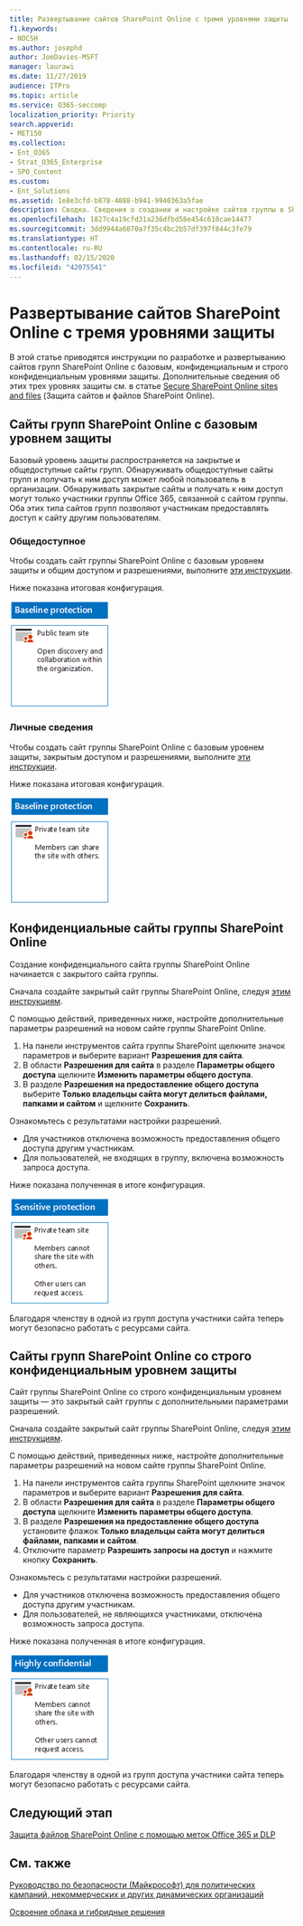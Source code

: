 ```yaml
---
title: Развертывание сайтов SharePoint Online с тремя уровнями защиты
f1.keywords:
- NOCSH
ms.author: josephd
author: JoeDavies-MSFT
manager: laurawi
ms.date: 11/27/2019
audience: ITPro
ms.topic: article
ms.service: O365-seccomp
localization_priority: Priority
search.appverid:
- MET150
ms.collection:
- Ent_O365
- Strat_O365_Enterprise
- SPO_Content
ms.custom:
- Ent_Solutions
ms.assetid: 1e8e3cfd-b878-4088-b941-9940363a5fae
description: Сводка. Сведения о создании и настройке сайтов группы в SharePoint Online для применения различных уровней защиты информации.
ms.openlocfilehash: 1827c4a19cfd31a236dfbd58e454c610cae14477
ms.sourcegitcommit: 3dd9944a6070a7f35c4bc2b57df397f844c3fe79
ms.translationtype: HT
ms.contentlocale: ru-RU
ms.lasthandoff: 02/15/2020
ms.locfileid: "42075541"
---
```

# <a name="deploy-sharepoint-online-sites-for-three-tiers-of-protection"></a>Развертывание сайтов SharePoint Online с тремя уровнями защиты

В этой статье приводятся инструкции по разработке и развертыванию сайтов групп SharePoint Online с базовым, конфиденциальным и строго конфиденциальным уровнями защиты. Дополнительные сведения об этих трех уровнях защиты см. в статье [Secure SharePoint Online sites and files](../security/office-365-security/secure-sharepoint-online-sites-and-files.md) (Защита сайтов и файлов SharePoint Online).
  
## <a name="baseline-sharepoint-online-team-sites"></a>Сайты групп SharePoint Online с базовым уровнем защиты

Базовый уровень защиты распространяется на закрытые и общедоступные сайты групп. Обнаруживать общедоступные сайты групп и получать к ним доступ может любой пользователь в организации. Обнаруживать закрытые сайты и получать к ним доступ могут только участники группы Office 365, связанной с сайтом группы. Оба этих типа сайтов групп позволяют участникам предоставлять доступ к сайту другим пользователям.
  
### <a name="public"></a>Общедоступное

Чтобы создать сайт группы SharePoint Online с базовым уровнем защиты и общим доступом и разрешениями, выполните [эти инструкции](https://support.office.com/article/create-a-team-site-in-sharepoint-ef10c1e7-15f3-42a3-98aa-b5972711777d).

Ниже показана итоговая конфигурация.
  
![Базовый уровень защиты для общедоступного сайта группы SharePoint Online.](../media/bcd46b8d-3f89-4398-80ce-4da17ee85e03.png)
  
### <a name="private"></a>Личные сведения

Чтобы создать сайт группы SharePoint Online с базовым уровнем защиты, закрытым доступом и разрешениями, выполните [эти инструкции](https://support.office.com/article/create-a-team-site-in-sharepoint-ef10c1e7-15f3-42a3-98aa-b5972711777d).
  
Ниже показана итоговая конфигурация.
  
![Базовый уровень защиты для закрытого сайта группы SharePoint Online.](../media/91769026-37e3-4383-ac3c-dbf7aca98e41.png)
  
## <a name="sensitive-sharepoint-online-team-sites"></a>Конфиденциальные сайты группы SharePoint Online

Создание конфиденциального сайта группы SharePoint Online начинается с закрытого сайта группы.
  
Сначала создайте закрытый сайт группы SharePoint Online, следуя [этим инструкциям](https://support.office.com/article/create-a-team-site-in-sharepoint-ef10c1e7-15f3-42a3-98aa-b5972711777d).

С помощью действий, приведенных ниже, настройте дополнительные параметры разрешений на новом сайте группы SharePoint Online.

1.  На панели инструментов сайта группы SharePoint щелкните значок параметров и выберите вариант **Разрешения для сайта**.
2.  В области **Разрешения для сайта** в разделе **Параметры общего доступа** щелкните **Изменить параметры общего доступа**.
3.  В разделе **Разрешения на предоставление общего доступа** выберите **Только владельцы сайта могут делиться файлами, папками и сайтом** и щелкните **Сохранить**.

Ознакомьтесь с результатами настройки разрешений.

- Для участников отключена возможность предоставления общего доступа другим участникам.
- Для пользователей, не входящих в группу, включена возможность запроса доступа.

Ниже показана полученная в итоге конфигурация.
  
![Уровень защиты для конфиденциальных данных в случае изолированного сайта группы SharePoint Online.](../media/7a6ab9c6-560a-4674-ac39-8175644dbe6f.png)
  
Благодаря членству в одной из групп доступа участники сайта теперь могут безопасно работать с ресурсами сайта.
  
## <a name="highly-confidential-sharepoint-online-team-sites"></a>Сайты групп SharePoint Online со строго конфиденциальным уровнем защиты

Сайт группы SharePoint Online со строго конфиденциальным уровнем защиты — это закрытый сайт группы с дополнительными параметрами разрешений.

Сначала создайте закрытый сайт группы SharePoint Online, следуя [этим инструкциям](https://support.office.com/article/create-a-team-site-in-sharepoint-ef10c1e7-15f3-42a3-98aa-b5972711777d).

С помощью действий, приведенных ниже, настройте дополнительные параметры разрешений на новом сайте группы SharePoint Online.

1.  На панели инструментов сайта группы SharePoint щелкните значок параметров и выберите вариант **Разрешения для сайта**.
2.  В области **Разрешения для сайта** в разделе **Параметры общего доступа** щелкните **Изменить параметры общего доступа**.
3.  В разделе **Разрешения на предоставление общего доступа** установите флажок **Только владельцы сайта могут делиться файлами, папками и сайтом**.
4. Отключите параметр **Разрешить запросы на доступ** и нажмите кнопку **Сохранить**.

Ознакомьтесь с результатами настройки разрешений.

- Для участников отключена возможность предоставления общего доступа другим участникам.
- Для пользователей, не являющихся участниками, отключена возможность запроса доступа.

Ниже показана полученная в итоге конфигурация.
  
![Уровень защиты строго конфиденциальных данных для изолированного сайта группы SharePoint Online.](../media/196359ab-d7ed-4fcf-97b4-61820a74aca4.png)
  
Благодаря членству в одной из групп доступа участники сайта теперь могут безопасно работать с ресурсами сайта.
  
## <a name="next-step"></a>Следующий этап

[Защита файлов SharePoint Online с помощью меток Office 365 и DLP](protect-sharepoint-online-files-with-office-365-labels-and-dlp.md)

## <a name="see-also"></a>См. также

[Руководство по безопасности (Майкрософт) для политических кампаний, некоммерческих и других динамических организаций](../security/office-365-security/microsoft-security-guidance-for-political-campaigns-nonprofits-and-other-agile-o.md)
  
[Освоение облака и гибридные решения](https://docs.microsoft.com/office365/enterprise/cloud-adoption-and-hybrid-solutions)
